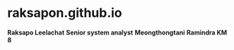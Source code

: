 # raksapon.github.io
**Raksapo Leelachat**
**Senior system analyst**
**Meongthongtani**
**Ramindra KM 8**
